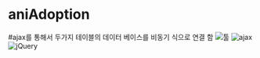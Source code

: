 # aniAdoption


#ajax를 통해서 두가지 테이블의 데이터 베이스를 비동기 식으로 연결 함 
![툴](https://github.com/networkSorcerer/aniAdoption/assets/155520035/5f249e9b-7949-4273-8952-ac62b450c3c8)
![ajax](https://github.com/networkSorcerer/aniAdoption/assets/155520035/ffe95d13-c2e8-423e-b299-c005a4a9a6ac)
![jQuery](https://github.com/networkSorcerer/aniAdoption/assets/155520035/96b836cd-d564-4abc-b9d0-328eb911d20d)
